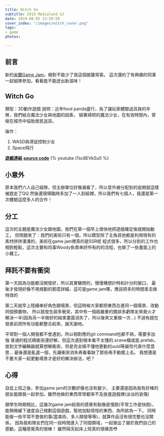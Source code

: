 ```yaml
---
title: Witch Go
subtitle: 2019 Medialand GJ
date: 2019-08-05 23:59:59
cover_index: "/images/witch_cover.png"
tags:
- game
photos:

---
```


## 前言
新的[米蘭Game Jam](https://itch.io/jam/medialand-game-jam)，絕對不能少了我這個披薩常客。
這次還約了有興趣的同事一起組隊參加，看看能不能迸出新滋味！

## Witch Go
類型：3D動作遊戲
說明：近年food panda盛行，為了讓玩家體驗送貨員的辛勞，我們結合魔法少女與地圖的因素，
騎著掃把的魔法少女，在有效時間內，穿梭在城市中協助居民送貨。

操作：
1. WASD與滑鼠控制少女
2. Space飛行

**[遊戲連結](https://woodybon.itch.io/witchgo)**
**[source code](https://github.com/aekly268/Witch.git)**
{% youtube i7sc8EVkSu0 %}

## 小意外
原本我們六人自己組隊，但主辦單位好像漏看了，所以意外被分配到的逾期就這樣被趕走了QQ
然後還現場臨時多加了一人到組裡，所以我們有七個人，我還是第一次體驗這麼多人的合作！

## 分工
這次的主題是魔法少女跟地圖，我們在第一個早上很快地把遊戲確定後就開始動工，
但問題來了：我們的美術只有一個，所以模型除了主角其他都是利用現有的素材拼拼湊湊的，美術在game jam裡真的是SSR呢
程式很多，所以分到的工作也相對輕鬆，這次主要和同事Woody負責串好所有的的流程，也做了一些畫面上的小雜工。

## 拜託不要有衝突
第一天因為功能都沒開發好，所以其實蠻閒的，慢慢構想計時和計分的接口，
最後才發現好像不用規劃的那麼詳細，這可是game jam哪，應該把多的時間拿去做特效的

第二天就早上陸續串好角色跟場景，但這時候大家都把東西合進同一個場景、改動同個預置物，
所以就發生超多衝突，其中有一個超嚴重的錯誤多虧隊友來救火才解決一半(因為另一半做好的結束畫面消失了，所以後來又重做一次...)
不過有趕在發表前把所有功能都整合起來，謝天謝地。

平常對一個人開發都不會遇到，所以相對應的git command也都不熟，需要多加強
普通的程式碼衝突還好解，但這次遇到根本看不太懂的.scene檔或是.prefab，
放到文字編輯器就算想解衝突，但是完全搞不懂他更動的uuid等屬性代表什麼意思...
最後還是亂選一個，先讓衝突消失再看看缺了那些再手動擺上去。
我想還是不要大家一起更動場景才是好的解決辦法，吧？

## 心得
自從上班之後，參加game jam的次數好像也沒有變少，
主要還是因為我有好棒的朋友能跟我一起參加，雖然他做的東西常常都來不及放進遊戲裡(淡淡的哀傷)

跟學生時期相比，這幾次game jam給我的感覺有點像是慢跑(平常工作是快跑)，
能稍微緩下速度自己規劃這個遊戲，幫他加點怪怪的東西、為所欲為一下。
同時能做一些平常不會做的事(當美術、多人開發等等)，就算作品沒有很完整也沒關係，
因為我和隊友們在同一段時間進入了同個領域，一起做出了屬於我們自己的感動，這種感覺真的很棒！
雖然隔天起床上班真的很痛苦😳
